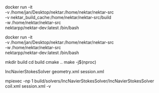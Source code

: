 docker run -it \
  -v /home/jan/Desktop/nektar:/home/nektar/nektar-src \
  -v nektar_build_cache:/home/nektar/nektar-src/build \
  -w /home/nektar/nektar-src \
  nektarpp/nektar-dev:latest /bin/bash

docker run -it \
  -v /home/jan/Desktop/nektar:/home/nektar/nektar-src \
  -w /home/nektar/nektar-src \
  nektarpp/nektar-dev:latest /bin/bash

mkdir build
cd build
cmake ..
make -j$(nproc)

IncNavierStokesSolver geometry.xml session.xml

mpiexec -np 1 build/solvers/IncNavierStokesSolver/IncNavierStokesSolver coil.xml session.xml -v